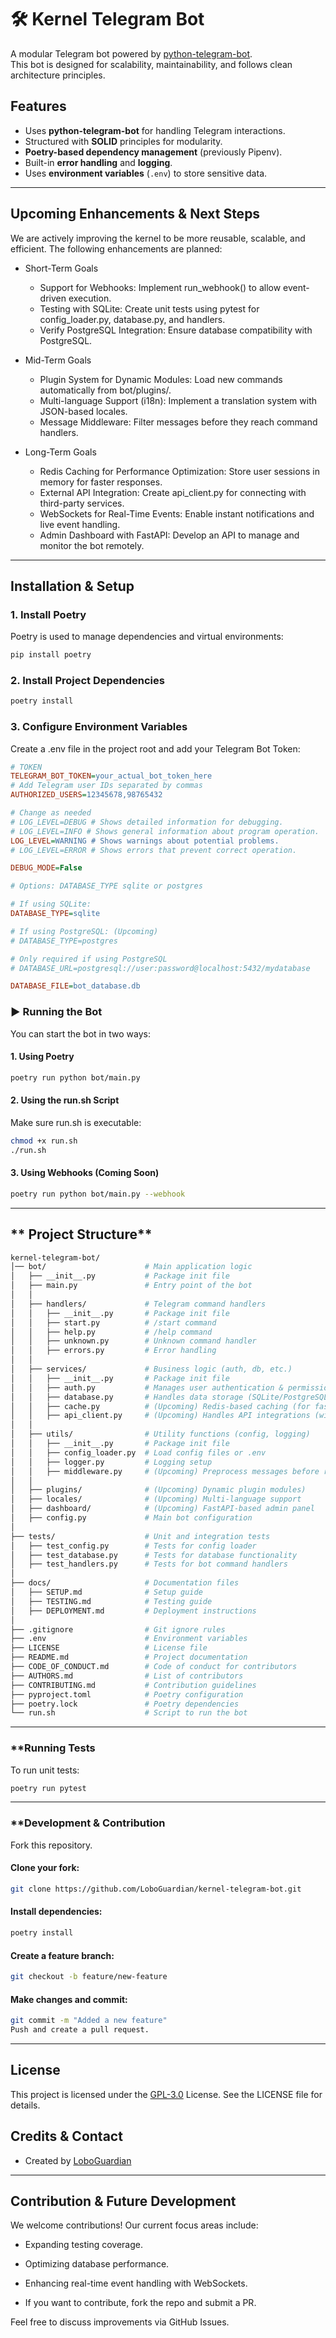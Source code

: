 # 🛠️ Kernel Telegram Bot
A modular Telegram bot powered by [python-telegram-bot](https://python-telegram-bot.readthedocs.io/).  
This bot is designed for scalability, maintainability, and follows clean architecture principles.

## Features

- Uses **python-telegram-bot** for handling Telegram interactions.
- Structured with **SOLID** principles for modularity.
- **Poetry-based dependency management** (previously Pipenv).
- Built-in **error handling** and **logging**.
- Uses **environment variables** (`.env`) to store sensitive data.

---

## Upcoming Enhancements & Next Steps
We are actively improving the kernel to be more reusable, scalable, and efficient. The following enhancements are planned:

- Short-Term Goals
  - Support for Webhooks: Implement run_webhook() to allow event-driven execution.
  - Testing with SQLite: Create unit tests using pytest for config_loader.py, database.py, and handlers.
  - Verify PostgreSQL Integration: Ensure database compatibility with PostgreSQL.

- Mid-Term Goals
  - Plugin System for Dynamic Modules: Load new commands automatically from bot/plugins/.
  - Multi-language Support (i18n): Implement a translation system with JSON-based locales.
  - Message Middleware: Filter messages before they reach command handlers.

- Long-Term Goals
  - Redis Caching for Performance Optimization: Store user sessions in memory for faster responses.
  - External API Integration: Create api_client.py for connecting with third-party services.
  - WebSockets for Real-Time Events: Enable instant notifications and live event handling.
  - Admin Dashboard with FastAPI: Develop an API to manage and monitor the bot remotely.

---

## Installation & Setup

### **1. Install Poetry**

Poetry is used to manage dependencies and virtual environments:
```bash
pip install poetry
```

### **2. Install Project Dependencies**

```bash
poetry install
```

### **3. Configure Environment Variables**

Create a .env file in the project root and add your Telegram Bot Token:

```ini
# TOKEN
TELEGRAM_BOT_TOKEN=your_actual_bot_token_here
# Add Telegram user IDs separated by commas
AUTHORIZED_USERS=12345678,98765432

# Change as needed
# LOG_LEVEL=DEBUG # Shows detailed information for debugging.
# LOG_LEVEL=INFO # Shows general information about program operation.
LOG_LEVEL=WARNING # Shows warnings about potential problems.
# LOG_LEVEL=ERROR # Shows errors that prevent correct operation.

DEBUG_MODE=False

# Options: DATABASE_TYPE sqlite or postgres

# If using SQLite:
DATABASE_TYPE=sqlite

# If using PostgreSQL: (Upcoming)
# DATABASE_TYPE=postgres  

# Only required if using PostgreSQL
# DATABASE_URL=postgresql://user:password@localhost:5432/mydatabase

DATABASE_FILE=bot_database.db
```

### **▶ Running the Bot**

You can start the bot in two ways:

#### **1. Using Poetry**

```bash
poetry run python bot/main.py
```

#### **2. Using the run.sh Script**

Make sure run.sh is executable:

```bash
chmod +x run.sh
./run.sh
```

#### **3. Using Webhooks (Coming Soon)**

```bash
poetry run python bot/main.py --webhook
```

---

## ** Project Structure**

```bash
kernel-telegram-bot/
│── bot/                      # Main application logic
│   ├── __init__.py           # Package init file
│   ├── main.py               # Entry point of the bot
│   │
│   ├── handlers/             # Telegram command handlers
│   │   ├── __init__.py       # Package init file
│   │   ├── start.py          # /start command
│   │   ├── help.py           # /help command
│   │   ├── unknown.py        # Unknown command handler
│   │   ├── errors.py         # Error handling
│   │
│   ├── services/             # Business logic (auth, db, etc.)
│   │   ├── __init__.py       # Package init file
│   │   ├── auth.py           # Manages user authentication & permissions.
│   │   ├── database.py       # Handles data storage (SQLite/PostgreSQL).
│   │   ├── cache.py          # (Upcoming) Redis-based caching (for faster performance)
│   │   ├── api_client.py     # (Upcoming) Handles API integrations (with external APIs)
│   │
│   ├── utils/                # Utility functions (config, logging)
│   │   ├── __init__.py       # Package init file
│   │   ├── config_loader.py  # Load config files or .env
│   │   ├── logger.py         # Logging setup
│   │   ├── middleware.py     # (Upcoming) Preprocess messages before reaching handlers (spam filtering, normalization)
│   │
│   ├── plugins/              # (Upcoming) Dynamic plugin modules)
│   ├── locales/              # (Upcoming) Multi-language support
│   ├── dashboard/            # (Upcoming) FastAPI-based admin panel
│   ├── config.py             # Main bot configuration
│
├── tests/                    # Unit and integration tests
│   ├── test_config.py        # Tests for config loader
│   ├── test_database.py      # Tests for database functionality
│   ├── test_handlers.py      # Tests for bot command handlers
│
├── docs/                     # Documentation files
│   ├── SETUP.md              # Setup guide
│   ├── TESTING.md            # Testing guide
│   ├── DEPLOYMENT.md         # Deployment instructions
│
├── .gitignore                # Git ignore rules
├── .env                      # Environment variables
├── LICENSE                   # License file
├── README.md                 # Project documentation
├── CODE_OF_CONDUCT.md        # Code of conduct for contributors
├── AUTHORS.md                # List of contributors
├── CONTRIBUTING.md           # Contribution guidelines
├── pyproject.toml            # Poetry configuration
├── poetry.lock               # Poetry dependencies
└── run.sh                    # Script to run the bot
```

---

### **Running Tests

To run unit tests:

```bash
poetry run pytest
```

---

### **Development & Contribution

Fork this repository.

#### Clone your fork:

```bash
git clone https://github.com/LoboGuardian/kernel-telegram-bot.git
```

#### Install dependencies:
```bash
poetry install
```

#### Create a feature branch:
```bash
git checkout -b feature/new-feature
```

#### Make changes and commit:
```bash
git commit -m "Added a new feature"
Push and create a pull request.
```

---

## License

This project is licensed under the [GPL-3.0](LICENSE) License. See the LICENSE file for details.

## Credits & Contact

- Created by [LoboGuardian](https://github.com/LoboGuardian)


---

## Contribution & Future Development
We welcome contributions! Our current focus areas include:

- Expanding testing coverage.

- Optimizing database performance.

- Enhancing real-time event handling with WebSockets.

- If you want to contribute, fork the repo and submit a PR.

Feel free to discuss improvements via GitHub Issues.
